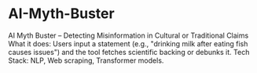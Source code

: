 # AI-Myth-Buster
AI Myth Buster – Detecting Misinformation in Cultural or Traditional Claims What it does: Users input a statement (e.g., "drinking milk after eating fish causes issues") and the tool fetches scientific backing or debunks it. Tech Stack: NLP, Web scraping, Transformer models.
